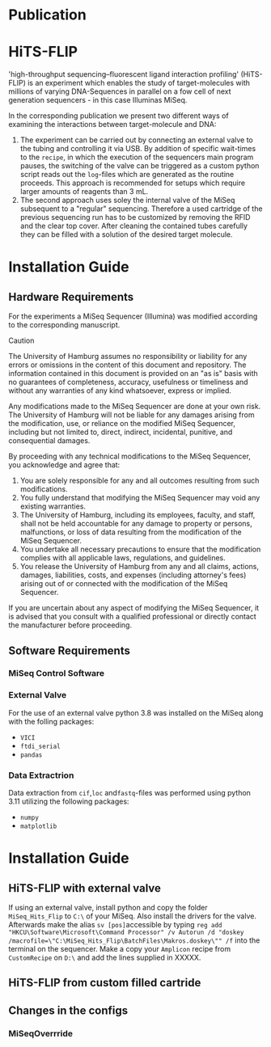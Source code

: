 # Publication 

# HiTS-FLIP
'high-throughput sequencing–fluorescent ligand interaction profiling' (HiTS-FLIP) is an experiment which enables the study of target-molecules with millions of varying DNA-Sequences in parallel on a fow cell of next generation sequencers - in this case Illuminas MiSeq.

In the corresponding publication we present two different ways of examining the interactions between target-molecule and DNA:
1. The experiment can be carried out by connecting an external valve to the tubing and controlling it via USB. By addition of specific wait-times to the `recipe`, in which the execution of the sequencers main program pauses, the switching of the valve can be triggered as a custom python script reads out the `log`-files which are generated as the routine proceeds. This approach is recommended for setups which require larger amounts of reagents than 3 mL.
2. The second approach uses soley the internal valve of the MiSeq subsequent to a "regular" sequencing. Therefore a used cartridge of the previous sequencing run has to be customized by removing the RFID and the clear top cover. After cleaning the contained tubes carefully they can be filled with a solution of the desired target molecule.

# Installation Guide
## Hardware Requirements
For the experiments a MiSeq Sequencer (Illumina) was modified according to the corresponding manuscript. 

> [!CAUTION] 
> The University of Hamburg assumes no responsibility or liability for any errors or omissions in the content of this document and repository. The information contained in this document is provided on an "as is" basis with no guarantees of completeness, accuracy,  usefulness or timeliness and without any warranties of any kind whatsoever, express or implied. 
> 
> Any modifications made to the MiSeq Sequencer are done at your own risk. The University of Hamburg will not be liable for any damages arising from the modification, use, or reliance on the modified MiSeq Sequencer, including but not limited to, direct, indirect, incidental, punitive, and consequential damages.
>
> By proceeding with any technical modifications to the MiSeq Sequencer, you acknowledge and agree that:
>
> 1. You are solely responsible for any and all outcomes resulting from such modifications.
> 2. You fully understand that modifying the MiSeq Sequencer may void any existing warranties.
> 3. The University of Hamburg, including its employees, faculty, and staff, shall not be held accountable for any damage to property or persons, malfunctions, or loss of data resulting from the modification of the MiSeq Sequencer.
> 4. You undertake all necessary precautions to ensure that the modification complies with all applicable laws, regulations, and guidelines.
> 5. You release the University of Hamburg from any and all claims, actions, damages, liabilities, costs, and expenses (including attorney's fees) arising out of or connected with the modification of the MiSeq Sequencer.
>
> If you are uncertain about any aspect of modifying the MiSeq Sequencer, it is advised that you consult with a qualified professional or directly contact the manufacturer before proceeding.

## Software Requirements
### MiSeq Control Software 
### External Valve
For the use of an external valve python 3.8 was installed on the MiSeq along with the folling packages:
- `VICI`
- `ftdi_serial`
- `pandas`

### Data Extractrion
Data extraction from `cif`,`loc` and`fastq`-files was performed using python 3.11 utilizing the following packages:
- `numpy`
- `matplotlib`


# Installation Guide
## HiTS-FLIP with external valve
If using an external valve, install python and copy the folder `MiSeq_Hits_Flip` to `C:\` of your MiSeq. Also install the drivers for the valve. Afterwards make the alias `sv [pos]`accessible by typing 
`reg add "HKCU\Software\Microsoft\Command Processor" /v Autorun /d "doskey /macrofile=\"C:\MiSeq_Hits_Flip\BatchFiles\Makros.doskey\"" /f`
into the terminal on the sequencer. 
Make a copy your `Amplicon` recipe from `CustomRecipe` on `D:\` and add the lines supplied in XXXXX.

## HiTS-FLIP from custom filled cartride

## Changes in the configs

### MiSeqOverrride

